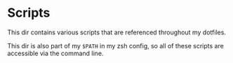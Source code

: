 # Scripts

This dir contains various scripts that are referenced throughout my dotfiles.

This dir is also part of my `$PATH` in my zsh config, so all of these scripts
are accessible via the command line.
